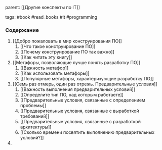parent: [[Другие конспекты по IT]]

tags: #book #read_books #it #programming 

### Содержание

1. [[Добро пожаловать в мир конструирования ПО]]
	1. [[Что такое конструирование ПО]]
	2. [[Почему конструирование ПО так важно]]
	3. [[Как читать эту книгу]]
2. [[Метафоры, позволяющие лучше понять разработку ПО]]
	1. [[Важность метафор]]
	2. [[Как использовать метафоры]]
	3. [[Популярные метафоры, характеризующие разработку ПО]]
3. [[Семь раз отмерь, один раз отрежь. Предварительные условия]]
	1. [[Важность выполнения предварительных условий]]
	2. [[Определите тип ПО, над которым работаете]]
	3. [[Предварительные условия, связанные с определением проблемы]]
	4. [[Предварительные условия, связанные с выработкой требований]]
	5. [[Предварительные условия, связанные с разработкой архитектуры]]
	6. [[Сколько времени посвятить выполнению предварительных условий?]]
4. 